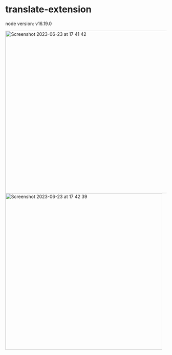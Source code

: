 # translate-extension

node version: v16.19.0

<img width="508" alt="Screenshot 2023-06-23 at 17 41 42" src="https://github.com/NikiTays/translate-extension/assets/44669801/61bb64cc-688e-43ae-876d-8356a06ee32b">

<img width="490" alt="Screenshot 2023-06-23 at 17 42 39" src="https://github.com/NikiTays/translate-extension/assets/44669801/040aeb23-eb92-4313-8b19-86818e86b9c8">
